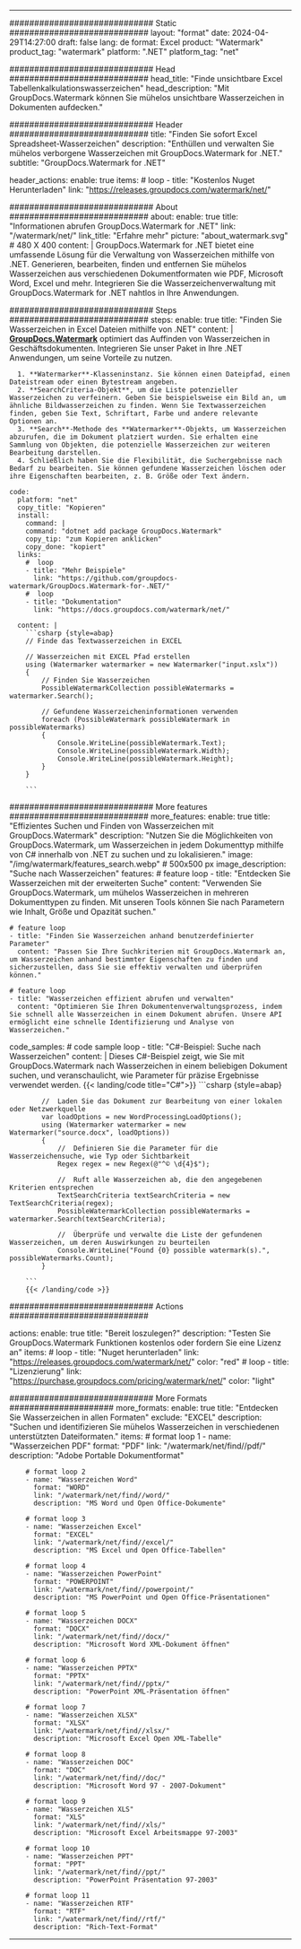 
---
############################# Static ############################
layout: "format"
date:  2024-04-29T14:27:00
draft: false
lang: de
format: Excel
product: "Watermark"
product_tag: "watermark"
platform: ".NET"
platform_tag: "net"

############################# Head ############################
head_title: "Finde unsichtbare Excel Tabellenkalkulationswasserzeichen"
head_description: "Mit GroupDocs.Watermark können Sie mühelos unsichtbare Wasserzeichen in Dokumenten aufdecken."

############################# Header ############################
title: "Finden Sie sofort Excel Spreadsheet-Wasserzeichen" 
description: "Enthüllen und verwalten Sie mühelos verborgene Wasserzeichen mit GroupDocs.Watermark for .NET."
subtitle: "GroupDocs.Watermark for .NET" 

header_actions:
  enable: true
  items:
    #  loop
    - title: "Kostenlos Nuget Herunterladen"
      link: "https://releases.groupdocs.com/watermark/net/"
      
############################# About ############################
about:
    enable: true
    title: "Informationen abrufen GroupDocs.Watermark for .NET"
    link: "/watermark/net/"
    link_title: "Erfahre mehr"
    picture: "about_watermark.svg" # 480 X 400
    content: |
       GroupDocs.Watermark for .NET bietet eine umfassende Lösung für die Verwaltung von Wasserzeichen mithilfe von .NET. Generieren, bearbeiten, finden und entfernen Sie mühelos Wasserzeichen aus verschiedenen Dokumentformaten wie PDF, Microsoft Word, Excel und mehr. Integrieren Sie die Wasserzeichenverwaltung mit GroupDocs.Watermark for .NET nahtlos in Ihre Anwendungen.

############################# Steps ############################
steps:
    enable: true
    title: "Finden Sie Wasserzeichen in Excel Dateien mithilfe von .NET"
    content: |
      **[GroupDocs.Watermark](https://products.groupdocs.com/watermark/net/)** optimiert das Auffinden von Wasserzeichen in Geschäftsdokumenten. Integrieren Sie unser Paket in Ihre .NET Anwendungen, um seine Vorteile zu nutzen.
      
      1. **Watermarker**-Klasseninstanz. Sie können einen Dateipfad, einen Dateistream oder einen Bytestream angeben.
      2. **SearchCriteria-Objekt**, um die Liste potenzieller Wasserzeichen zu verfeinern. Geben Sie beispielsweise ein Bild an, um ähnliche Bildwasserzeichen zu finden. Wenn Sie Textwasserzeichen finden, geben Sie Text, Schriftart, Farbe und andere relevante Optionen an.
      3. **Search**-Methode des **Watermarker**-Objekts, um Wasserzeichen abzurufen, die im Dokument platziert wurden. Sie erhalten eine Sammlung von Objekten, die potenzielle Wasserzeichen zur weiteren Bearbeitung darstellen.
      4. Schließlich haben Sie die Flexibilität, die Suchergebnisse nach Bedarf zu bearbeiten. Sie können gefundene Wasserzeichen löschen oder ihre Eigenschaften bearbeiten, z. B. Größe oder Text ändern.
   
    code:
      platform: "net"
      copy_title: "Kopieren"
      install:
        command: |
        command: "dotnet add package GroupDocs.Watermark"
        copy_tip: "zum Kopieren anklicken"
        copy_done: "kopiert"
      links:
        #  loop
        - title: "Mehr Beispiele"
          link: "https://github.com/groupdocs-watermark/GroupDocs.Watermark-for-.NET/"
        #  loop
        - title: "Dokumentation"
          link: "https://docs.groupdocs.com/watermark/net/"
          
      content: |
        ```csharp {style=abap}
        // Finde das Textwasserzeichen in EXCEL

        // Wasserzeichen mit EXCEL Pfad erstellen
        using (Watermarker watermarker = new Watermarker("input.xslx"))
        {
            // Finden Sie Wasserzeichen
            PossibleWatermarkCollection possibleWatermarks = watermarker.Search();

            // Gefundene Wasserzeicheninformationen verwenden
            foreach (PossibleWatermark possibleWatermark in possibleWatermarks)
            {
                Console.WriteLine(possibleWatermark.Text);
                Console.WriteLine(possibleWatermark.Width);
                Console.WriteLine(possibleWatermark.Height);
            }
        }
        
        ```            

############################# More features ############################
more_features:
  enable: true
  title: "Effizientes Suchen und Finden von Wasserzeichen mit GroupDocs.Watermark"
  description: "Nutzen Sie die Möglichkeiten von GroupDocs.Watermark, um Wasserzeichen in jedem Dokumenttyp mithilfe von C# innerhalb von .NET zu suchen und zu lokalisieren."
  image: "/img/watermark/features_search.webp" # 500x500 px
  image_description: "Suche nach Wasserzeichen"
  features:
    # feature loop
    - title: "Entdecken Sie Wasserzeichen mit der erweiterten Suche"
      content: "Verwenden Sie GroupDocs.Watermark, um mühelos Wasserzeichen in mehreren Dokumenttypen zu finden. Mit unseren Tools können Sie nach Parametern wie Inhalt, Größe und Opazität suchen."

    # feature loop
    - title: "Finden Sie Wasserzeichen anhand benutzerdefinierter Parameter"
      content: "Passen Sie Ihre Suchkriterien mit GroupDocs.Watermark an, um Wasserzeichen anhand bestimmter Eigenschaften zu finden und sicherzustellen, dass Sie sie effektiv verwalten und überprüfen können."

    # feature loop
    - title: "Wasserzeichen effizient abrufen und verwalten"
      content: "Optimieren Sie Ihren Dokumentenverwaltungsprozess, indem Sie schnell alle Wasserzeichen in einem Dokument abrufen. Unsere API ermöglicht eine schnelle Identifizierung und Analyse von Wasserzeichen."
      
  code_samples:
    # code sample loop
    - title: "C#-Beispiel: Suche nach Wasserzeichen"
      content: |
        Dieses C#-Beispiel zeigt, wie Sie mit GroupDocs.Watermark nach Wasserzeichen in einem beliebigen Dokument suchen, und veranschaulicht, wie Parameter für präzise Ergebnisse verwendet werden.
        {{< landing/code title="C#">}}
        ```csharp {style=abap}
        
            //  Laden Sie das Dokument zur Bearbeitung von einer lokalen oder Netzwerkquelle
            var loadOptions = new WordProcessingLoadOptions();
            using (Watermarker watermarker = new Watermarker("source.docx", loadOptions))
            {
                //  Definieren Sie die Parameter für die Wasserzeichensuche, wie Typ oder Sichtbarkeit
                Regex regex = new Regex(@"^© \d{4}$");

                //  Ruft alle Wasserzeichen ab, die den angegebenen Kriterien entsprechen
                TextSearchCriteria textSearchCriteria = new TextSearchCriteria(regex);
                PossibleWatermarkCollection possibleWatermarks = watermarker.Search(textSearchCriteria);

                //  Überprüfe und verwalte die Liste der gefundenen Wasserzeichen, um deren Auswirkungen zu beurteilen
                Console.WriteLine("Found {0} possible watermark(s).", possibleWatermarks.Count);
            }

        ```
        {{< /landing/code >}}


############################# Actions ############################

actions:
  enable: true
  title: "Bereit loszulegen?"
  description: "Testen Sie GroupDocs.Watermark Funktionen kostenlos oder fordern Sie eine Lizenz an"
  items:
    #  loop
    - title: "Nuget herunterladen"
      link: "https://releases.groupdocs.com/watermark/net/"
      color: "red"
        #  loop
    - title: "Lizenzierung"
      link: "https://purchase.groupdocs.com/pricing/watermark/net/"
      color: "light"


############################# More Formats #####################
more_formats:
    enable: true
    title: "Entdecken Sie Wasserzeichen in allen Formaten"
    exclude: "EXCEL"
    description: "Suchen und identifizieren Sie mühelos Wasserzeichen in verschiedenen unterstützten Dateiformaten."
    items: 
        # format loop 1
        - name: "Wasserzeichen PDF"
          format: "PDF"
          link: "/watermark/net/find//pdf/"
          description: "Adobe Portable Dokumentformat"

        # format loop 2
        - name: "Wasserzeichen Word"
          format: "WORD"
          link: "/watermark/net/find//word/"
          description: "MS Word und Open Office-Dokumente"
          
        # format loop 3
        - name: "Wasserzeichen Excel"
          format: "EXCEL"
          link: "/watermark/net/find//excel/"
          description: "MS Excel und Open Office-Tabellen"

        # format loop 4
        - name: "Wasserzeichen PowerPoint"
          format: "POWERPOINT"
          link: "/watermark/net/find//powerpoint/"
          description: "MS PowerPoint und Open Office-Präsentationen"

        # format loop 5
        - name: "Wasserzeichen DOCX"
          format: "DOCX"
          link: "/watermark/net/find//docx/"
          description: "Microsoft Word XML-Dokument öffnen"
          
        # format loop 6
        - name: "Wasserzeichen PPTX"
          format: "PPTX"
          link: "/watermark/net/find//pptx/"
          description: "PowerPoint XML-Präsentation öffnen"
          
        # format loop 7
        - name: "Wasserzeichen XLSX"
          format: "XLSX"
          link: "/watermark/net/find//xlsx/"
          description: "Microsoft Excel Open XML-Tabelle"

        # format loop 8
        - name: "Wasserzeichen DOC"
          format: "DOC"
          link: "/watermark/net/find//doc/"
          description: "Microsoft Word 97 - 2007-Dokument"

        # format loop 9
        - name: "Wasserzeichen XLS"
          format: "XLS"
          link: "/watermark/net/find//xls/"
          description: "Microsoft Excel Arbeitsmappe 97-2003"

        # format loop 10
        - name: "Wasserzeichen PPT"
          format: "PPT"
          link: "/watermark/net/find//ppt/"
          description: "PowerPoint Präsentation 97-2003"

        # format loop 11
        - name: "Wasserzeichen RTF"
          format: "RTF"
          link: "/watermark/net/find//rtf/"
          description: "Rich-Text-Format"

---
